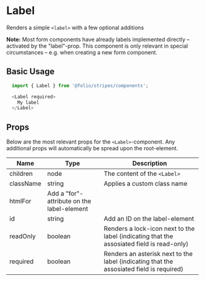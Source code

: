# Label
Renders a simple `<label>` with a few optional additions

**Note:** Most form components have already labels implemented directly – activated by the "label"-prop. This component is only relevant in special circumstances – e.g. when creating a new form component.

## Basic Usage
```js
  import { Label } from '@folio/stripes/components';

  <Label required>
    My label
  </Label>
```

## Props
Below are the most relevant props for the `<Label>`-component. Any additional props will automatically be spread upon the root-element.

Name | Type | Description
--- | --- | ---
children | node | The content of the `<Label>`
className | string | Applies a custom class name
htmlFor | Add a "for"-attribute on the label-element
id | string | Add an ID on the label-element
readOnly | boolean | Renders a lock-icon next to the label (indicating that the assosiated field is read-only)
required | boolean | Renders an asterisk next to the label (indicating that the assosiated field is required)
